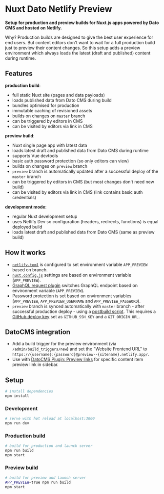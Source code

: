 # Nuxt Dato Netlify Preview

**Setup for production and preview builds for Nuxt.js apps powered by Dato CMS and hosted on Netlify.**

Why? Production builds are designed to give the best user experience for end users.
But content editors don't want to wait for a full production build just to preview their content changes.
So this setup adds a preview environment which always loads the latest (draft and published) content during runtime.


## Features

**production build**: 
- full static Nuxt site (pages and data payloads)
- loads published data from Dato CMS during build
- bundles optimised for production
- immutable caching of revisioned assets
- builds on changes on `master` branch
- can be triggered by editors in CMS
- can be visited by editors via link in CMS

**preview build**:
- Nuxt single page app with latest data
- loads latest draft and published data from Dato CMS during runtime
- supports Vue devtools
- basic auth password protection (so only editors can view)
- builds on changes on `preview` branch
- `preview` branch is automatically updated after a successful deploy of the `master` branch
- can be triggered by editors in CMS (but most changes don't need new build)
- can be visited by editors via link in CMS (link contains basic auth credentials)

**development mode**:
- regular Nuxt development setup
- uses Netlify Dev so configuration (headers, redirects, functions) is equal deployed build
- loads latest draft and published data from Dato CMS (same as preview build)


## How it works

- [`netlify.toml`](netlify.toml) is configured to set environment variable `APP_PREVIEW` based on branch.
- [`nuxt.config.js`](nuxt.config.js) settings are based on environment variable (`APP_PREVIEW`).
- [GraphQL request plugin](src/plugins/graphql-request.js) switches GraphQL endpoint based on environment variable (`APP_PREVIEW`).
- Password protection is set based on environment variables (`APP_PREVIEW`, `APP_PREVIEW_USERNAME` and `APP_PREVIEW_PASSWORD`).
- `preview` branch is synced automatically with `master` branch - after successful production deploy - using a [postbuild script](scripts/sync-preview-branch). This requires a [GitHub deploy key](https://docs.github.com/en/developers/overview/managing-deploy-keys) set as `GITHUB_SSH_KEY` and a `GIT_ORIGIN_URL`.


## DatoCMS integration

- Add a build trigger for the preview environment (via `/admin/build_triggers/new`) and set the "Website Frontend URL" to `https://{username}:{password}@preview--{sitename}.netlify.app/`.
- Use with [DatoCMS Plugin: Preview links](https://github.com/voorhoede/datocms-plugin-preview-links) for specific content item preview link in sidebar.


## Setup

```bash
# install dependencies
npm install
```

### Development

```bash
# serve with hot reload at localhost:3000
npm run dev
```

### Production build

```bash
# build for production and launch server
npm run build
npm start
```

### Preview build

```bash
# build for preview and launch server
APP_PREVIEW=true npm run build
npm start
```
